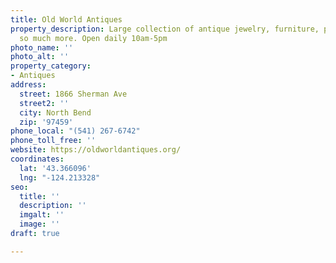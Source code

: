 ```yaml
---
title: Old World Antiques
property_description: Large collection of antique jewelry, furniture, paintings and
  so much more. Open daily 10am-5pm
photo_name: ''
photo_alt: ''
property_category:
- Antiques
address:
  street: 1866 Sherman Ave
  street2: ''
  city: North Bend
  zip: '97459'
phone_local: "(541) 267-6742"
phone_toll_free: ''
website: https://oldworldantiques.org/
coordinates:
  lat: '43.366096'
  lng: "-124.213328"
seo:
  title: ''
  description: ''
  imgalt: ''
  image: ''
draft: true

---
```

